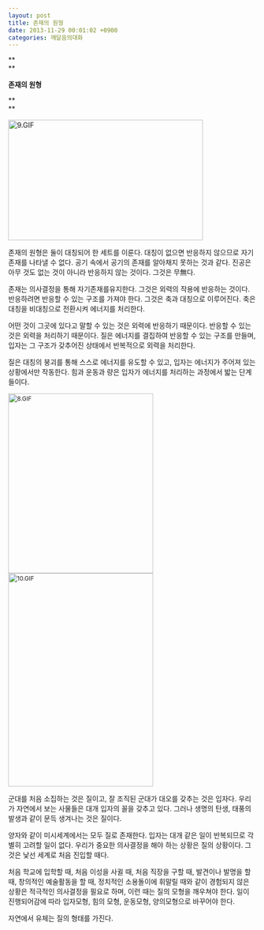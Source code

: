 ```yaml
---
layout: post
title: 존재의 원형
date: 2013-11-29 00:01:02 +0900
categories: 깨달음의대화
---
```

**  
** 

**존재의 원형** 

**  
** 

<img src="assets/attach/images/198/030/419/9.GIF" alt="9.GIF" width="395" height="244" />

  


존재의 원형은 둘이 대칭되어 한 세트를 이룬다. 대칭이 없으면 반응하지 않으므로 자기 존재를 나타낼 수 없다. 공기 속에서 공기의 존재를 알아채지 못하는 것과 같다. 진공은 아무 것도 없는 것이 아니라 반응하지 않는 것이다. 그것은 무無다. 

  


존재는 의사결정을 통해 자기존재를유지한다. 그것은 외력의 작용에 반응하는 것이다. 반응하려면 반응할 수 있는 구조를 가져야 한다. 그것은 축과 대칭으로 이루어진다. 축은 대칭을 비대칭으로 전환시켜 에너지를 처리한다.  


어떤 것이 그곳에 있다고 말할 수 있는 것은 외력에 반응하기 때문이다. 반응할 수 있는 것은 외력을 처리하기 때문이다. 질은 에너지를 결집하여 반응할 수 있는 구조를 만들며, 입자는 그 구조가 갖추어진 상태에서 반복적으로 외력을 처리한다. 

  


질은 대칭의 붕괴를 통해 스스로 에너지를 유도할 수 있고, 입자는 에너지가 주어져 있는 상황에서만 작동한다. 힘과 운동과 량은 입자가 에너지를 처리하는 과정에서 밟는 단계들이다.

  


<img src="assets/attach/images/198/030/419/8.GIF" alt="8.GIF" width="294" height="364"  style="font-size: 12px; line-height: 1.5;" /><img src="assets/attach/images/198/030/419/10.GIF" alt="10.GIF" width="294" height="432"  style="font-size: 12px; line-height: 1.5;" />

  


군대를 처음 소집하는 것은 질이고, 잘 조직된 군대가 대오를 갖추는 것은 입자다. 우리가 자연에서 보는 사물들은 대개 입자의 꼴을 갖추고 있다. 그러나 생명의 탄생, 태풍의 발생과 같이 문득 생겨나는 것은 질이다. 

  


양자와 같이 미시세계에서는 모두 질로 존재한다. 입자는 대개 같은 일이 반복되므로 각별히 고려할 일이 없다. 우리가 중요한 의사결정을 해야 하는 상황은 질의 상황이다. 그것은 낯선 세계로 처음 진입할 때다. 

  


처음 학교에 입학할 때, 처음 이성을 사귈 때, 처음 직장을 구할 때, 발견이나 발명을 할 때, 창의적인 예술활동을 할 때, 정치적인 소용돌이에 휘말릴 때와 같이 경험되지 않은 상황은 적극적인 의사결정을 필요로 하며, 이런 때는 질의 모형을 깨우쳐야 한다. 일이 진행되어감에 따라 입자모형, 힘의 모형, 운동모형, 양의모형으로 바꾸어야 한다. 

  


자연에서 유체는 질의 형태를 가진다.
